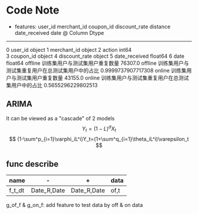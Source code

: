 # Code Note
- features: user_id merchant_id coupon_id discount_rate distance date_received date
@   Column         Dtype  
---  ------         -----  
 0   user_id        object 
 1   merchant_id    object 
 2   action         int64  
 3   coupon_id      object 
 4   discount_rate  object 
 5   date_received  float64
 6   date           float64
offline 训练集用户与测试集用户重复数量
76307.0
offline 训练集用户与测试集重复用户在总测试集用户中的占比
0.9999737907717308
online 训练集用户与测试集用户重复数量
43155.0
online 训练集用户与测试集重复用户在总测试集用户中的占比
0.5655296229802513

## ARIMA
It can be viewed as a "cascade" of 2 models
$$
Y_t=(1-L)^dX_t
$$
$$
(1-\sum^p_{i=1}\varphi_iL^i)Y_t=(1+\sum^q_{i=1}\theta_iL^i)\varepsilon_t
$$
## func describe
|name| - | + | data|
|---|---|---|---|
|f_t_dt|Date_R,Date|Date_R,Date|of,t|


g_of_f & g_on_f: add feature to test data by off & on data
<!--stackedit_data:
eyJoaXN0b3J5IjpbLTE4MzE4ODE4MTgsODQxNjczMTQ0LDE3Nj
A4Mjk3MjMsOTI1Nzk0Njc0LC00NTg0NTQzNiwxNjE0NTIwMTEy
LC0xODMzNjkzNDcsMTk3MzEyMTE2NV19
-->